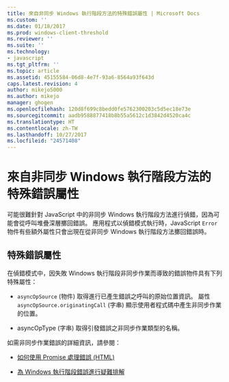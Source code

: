 ```yaml
---
title: 來自非同步 Windows 執行階段方法的特殊錯誤屬性 | Microsoft Docs
ms.custom: ''
ms.date: 01/18/2017
ms.prod: windows-client-threshold
ms.reviewer: ''
ms.suite: ''
ms.technology:
- javascript
ms.tgt_pltfrm: ''
ms.topic: article
ms.assetid: 45155584-06d8-4e7f-93a6-8564a93f643d
caps.latest.revision: 4
author: mikejo5000
ms.author: mikejo
manager: ghogen
ms.openlocfilehash: 120d8f699c8bedd0fe5762300203c5d5ec18e73e
ms.sourcegitcommit: aadb9588877418b8b55a5612c1d3842d4520ca4c
ms.translationtype: HT
ms.contentlocale: zh-TW
ms.lasthandoff: 10/27/2017
ms.locfileid: "24571408"
---
```

# <a name="special-error-properties-from-asynchronous-windows-runtime-methods"></a>來自非同步 Windows 執行階段方法的特殊錯誤屬性
可能很難針對 JavaScript 中的非同步 Windows 執行階段方法進行偵錯，因為可能會從呼叫堆疊深層擲回錯誤。 應用程式以偵錯模式執行時，JavaScript `Error` 物件有些額外屬性只會出現在從非同步 Windows 執行階段方法擲回錯誤時。  
  
## <a name="special-error-properties"></a>特殊錯誤屬性  
 在偵錯模式中，因失敗 Windows 執行階段非同步作業而導致的錯誤物件具有下列特殊屬性：  
  
-   `asyncOpSource` (物件) 取得進行已產生錯誤之呼叫的原始位置資訊。 屬性 `asyncOpSource.originatingCall` (字串) 顯示使用者程式碼中產生非同步作業的位置。  
  
-   asyncOpType (字串) 取得引發錯誤之非同步作業類型的名稱。  
  
 如需非同步作業錯誤的詳細資訊，請參閱：  
  
-   [如何使用 Promise 處理錯誤 (HTML)](https://msdn.microsoft.com/en-us/library/windows/apps/hh700337.aspx)  
  
-   [為 Windows 執行階段錯誤進行疑難排解](http://msdn.microsoft.com/en-us/1ef7d7df-82ac-441d-8ad0-54ab1318de64)